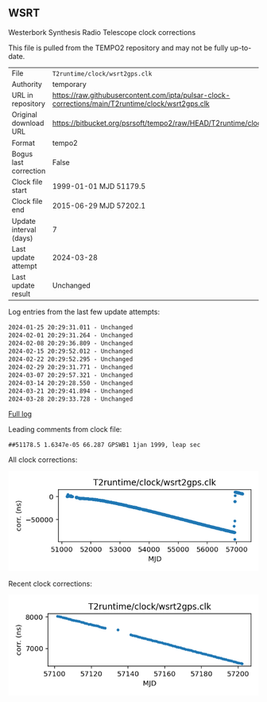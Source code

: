 
## WSRT

Westerbork Synthesis Radio Telescope clock corrections

This file is pulled from the TEMPO2 repository and may not be fully
up-to-date.

|     |     |
|:--- |:--- |
| File | `T2runtime/clock/wsrt2gps.clk` |
| Authority | temporary |
| URL in repository | <https://raw.githubusercontent.com/ipta/pulsar-clock-corrections/main/T2runtime/clock/wsrt2gps.clk> |
| Original download URL | <https://bitbucket.org/psrsoft/tempo2/raw/HEAD/T2runtime/clock/wsrt2gps.clk> |
| Format | tempo2 |
| Bogus last correction | False |
| Clock file start | 1999-01-01 MJD 51179.5 |
| Clock file end | 2015-06-29 MJD 57202.1 |
| Update interval (days) | 7 |
| Last update attempt | 2024-03-28 |
| Last update result | Unchanged |

Log entries from the last few update attempts:
```
2024-01-25 20:29:31.011 - Unchanged
2024-02-01 20:29:31.264 - Unchanged
2024-02-08 20:29:36.809 - Unchanged
2024-02-15 20:29:52.012 - Unchanged
2024-02-22 20:29:52.295 - Unchanged
2024-02-29 20:29:31.771 - Unchanged
2024-03-07 20:29:57.321 - Unchanged
2024-03-14 20:29:28.550 - Unchanged
2024-03-21 20:29:41.894 - Unchanged
2024-03-28 20:29:33.728 - Unchanged
```
[Full log](https://raw.githubusercontent.com/ipta/pulsar-clock-corrections/main/log/T2runtime/clock/wsrt2gps.clk.log)

Leading comments from clock file:

    ##51178.5 1.6347e-05 66.287 GPSWB1 1jan 1999, leap sec



All clock corrections:

![plot of all clock corrections](wsrt2gps.clk.png "All corrections")

Recent clock corrections:

![plot of recent clock corrections](wsrt2gps.clk.short.png "Recent corrections")

